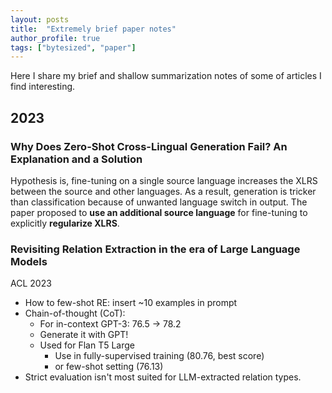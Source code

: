```yaml
---
layout: posts
title:  "Extremely brief paper notes"
author_profile: true
tags: ["bytesized", "paper"]
---
```


Here I share my brief and shallow summarization notes of some of articles I find interesting.

## 2023

### Why Does Zero-Shot Cross-Lingual Generation Fail? An Explanation and a Solution

Hypothesis is, fine-tuning on a single source language increases the XLRS between the source and other languages. As a result, generation is tricker than classification because of unwanted language switch in output. The paper proposed to **use an additional source language** for fine-tuning to explicitly **regularize XLRS**.

### Revisiting Relation Extraction in the era of Large Language Models

ACL 2023

- How to few-shot RE: insert ~10 examples in prompt
- Chain-of-thought (CoT):
    - For in-context GPT-3: 76.5 -> 78.2
    - Generate it with GPT!
    - Used for Flan T5 Large
        - Use in fully-supervised training (80.76, best score)
        - or few-shot setting (76.13)
- Strict evaluation isn't most suited for LLM-extracted relation types. 